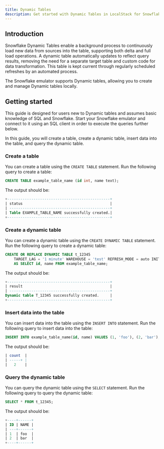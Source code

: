 ```yaml
---
title: Dynamic Tables
description: Get started with Dynamic Tables in LocalStack for Snowflake
---
```


## Introduction

Snowflake Dynamic Tables enable a background process to continuously load new data from sources into the table, supporting both delta and full load operations. A dynamic table automatically updates to reflect query results, removing the need for a separate target table and custom code for data transformation. This table is kept current through regularly scheduled refreshes by an automated process.

The Snowflake emulator supports Dynamic tables, allowing you to create and manage Dynamic tables locally.

## Getting started

This guide is designed for users new to Dynamic tables and assumes basic knowledge of SQL and Snowflake. Start your Snowflake emulator and connect to it using an SQL client in order to execute the queries further below.

In this guide, you will create a table, create a dynamic table, insert data into the table, and query the dynamic table.

### Create a table

You can create a table using the `CREATE TABLE` statement. Run the following query to create a table:

```sql
CREATE TABLE example_table_name (id int, name text);
```

The output should be:

```sql
+-----------------------------------------------+ 
| status                                        |
| ----------------------------------------------+
| Table EXAMPLE_TABLE_NAME successfully created.|
+-----------------------------------------------+ 
```

### Create a dynamic table

You can create a dynamic table using the `CREATE DYNAMIC TABLE` statement. Run the following query to create a dynamic table:

```sql showLineNumbers
CREATE OR REPLACE DYNAMIC TABLE t_12345
    TARGET_LAG = '1 minute' WAREHOUSE = 'test' REFRESH_MODE = auto INITIALIZE = on_create
    AS SELECT id, name FROM example_table_name;
```

The output should be:

```sql
+-----------------------------------------------+
| result                                        |
| ----------------------------------------------+
Dynamic table T_12345 successfully created.     |
+-----------------------------------------------+
```

### Insert data into the table

You can insert data into the table using the `INSERT INTO` statement. Run the following query to insert data into the table:

```sql
INSERT INTO example_table_name(id, name) VALUES (1, 'foo'), (2, 'bar');
```

The output should be:

```sql
| count  |
| -----+ |
|   2    |
```

### Query the dynamic table

You can query the dynamic table using the `SELECT` statement. Run the following query to query the dynamic table:

```sql
SELECT * FROM t_12345;
```

The output should be:

```sql
+----+------+
| ID | NAME |
| ---+------+
| 1  | foo  |
| 2  | bar  |
+----+------+
```
